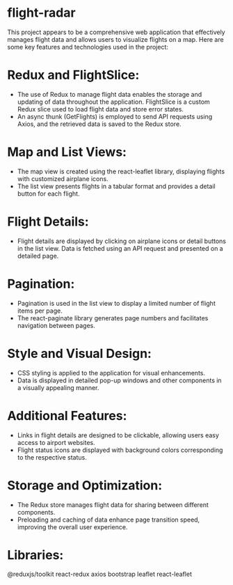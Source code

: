 # flight-radar
This project appears to be a comprehensive web application that effectively manages flight data and allows users to visualize flights on a map. Here are some key features and technologies used in the project:

# Redux and FlightSlice:
- The use of Redux to manage flight data enables the storage and updating of data throughout the application.
FlightSlice is a custom Redux slice used to load flight data and store error states.
- An async thunk (GetFlights) is employed to send API requests using Axios, and the retrieved data is saved to the Redux store.

# Map and List Views:
- The map view is created using the react-leaflet library, displaying flights with customized airplane icons.
- The list view presents flights in a tabular format and provides a detail button for each flight.

# Flight Details:
- Flight details are displayed by clicking on airplane icons or detail buttons in the list view.
Data is fetched using an API request and presented on a detailed page.

# Pagination:
- Pagination is used in the list view to display a limited number of flight items per page.
- The react-paginate library generates page numbers and facilitates navigation between pages.

# Style and Visual Design:
- CSS styling is applied to the application for visual enhancements.
- Data is displayed in detailed pop-up windows and other components in a visually appealing manner.

# Additional Features:
- Links in flight details are designed to be clickable, allowing users easy access to airport websites.
- Flight status icons are displayed with background colors corresponding to the respective status.

# Storage and Optimization:
- The Redux store manages flight data for sharing between different components.
- Preloading and caching of data enhance page transition speed, improving the overall user experience.

# Libraries:
@reduxjs/toolkit
react-redux
axios
bootstrap
leaflet
react-leaflet